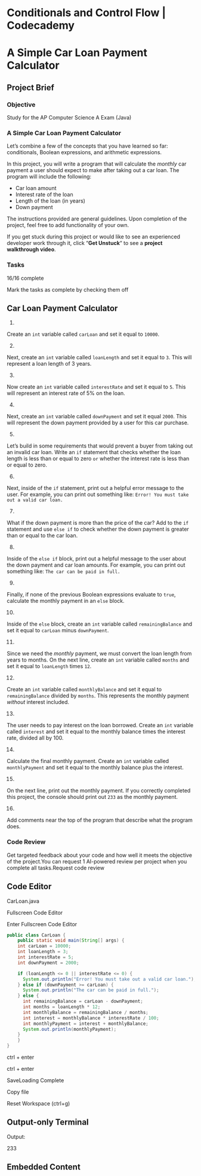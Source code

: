 # Conditionals and Control Flow | Codecademy

# A Simple Car Loan Payment Calculator

## Project Brief

### Objective

Study for the AP Computer Science A Exam (Java)

### A Simple Car Loan Payment Calculator

Let’s combine a few of the concepts that you have learned so far: conditionals, Boolean expressions, and arithmetic expressions.

In this project, you will write a program that will calculate the _monthly_ car payment a user should expect to make after taking out a car loan. The program will include the following:

-   Car loan amount
-   Interest rate of the loan
-   Length of the loan (in years)
-   Down payment

The instructions provided are general guidelines. Upon completion of the project, feel free to add functionality of your own.

If you get stuck during this project or would like to see an experienced developer work through it, click “**Get Unstuck**“ to see a **project walkthrough video**.

### Tasks

16/16 complete

Mark the tasks as complete by checking them off

## Car Loan Payment Calculator

1.

Create an `int` variable called `carLoan` and set it equal to `10000`.

2.

Next, create an `int` variable called `loanLength` and set it equal to `3`. This will represent a loan length of 3 years.

3.

Now create an `int` variable called `interestRate` and set it equal to `5`. This will represent an interest rate of 5% on the loan.

4.

Next, create an `int` variable called `downPayment` and set it equal `2000`. This will represent the down payment provided by a user for this car purchase.

5.

Let’s build in some requirements that would prevent a buyer from taking out an invalid car loan. Write an `if` statement that checks whether the loan length is less than or equal to zero `or` whether the interest rate is less than or equal to zero.

6.

Next, inside of the `if` statement, print out a helpful error message to the user. For example, you can print out something like: `Error! You must take out a valid car loan.`

7.

What if the down payment is more than the price of the car? Add to the `if` statement and use `else if` to check whether the down payment is greater than or equal to the car loan.

8.

Inside of the `else if` block, print out a helpful message to the user about the down payment and car loan amounts. For example, you can print out something like: `The car can be paid in full.`

9.

Finally, if none of the previous Boolean expressions evaluate to `true`, calculate the monthly payment in an `else` block.

10.

Inside of the `else` block, create an `int` variable called `remainingBalance` and set it equal to `carLoan` minus `downPayment`.

11.

Since we need the _monthly_ payment, we must convert the loan length from years to months. On the next line, create an `int` variable called `months` and set it equal to `loanLength` times `12`.

12.

Create an `int` variable called `monthlyBalance` and set it equal to `remainingBalance` divided by `months`. This represents the monthly payment _without_ interest included.

13.

The user needs to pay interest on the loan borrowed. Create an `int` variable called `interest` and set it equal to the monthly balance times the interest rate, divided all by 100.

14.

Calculate the final monthly payment. Create an `int` variable called `monthlyPayment` and set it equal to the monthly balance plus the interest.

15.

On the next line, print out the monthly payment. If you correctly completed this project, the console should print out `233` as the monthly payment.

16.

Add comments near the top of the program that describe what the program does.

### Code Review

Get targeted feedback about your code and how well it meets the objective of the project.You can request 1 AI-powered review per project when you complete all tasks.Request code review

## Code Editor

CarLoan.java

Fullscreen Code Editor

Enter Fullscreen Code Editor

```java
public class CarLoan {
	public static void main(String[] args) {
    int carLoan = 10000;
    int loanLength = 3;
    int interestRate = 5;
    int downPayment = 2000;

    if (loanLength <= 0 || interestRate <= 0) {
      System.out.println("Error! You must take out a valid car loan.");
    } else if (downPayment >= carLoan) {
      System.out.println("The car can be paid in full.");
    } else {
      int remainingBalance = carLoan - downPayment;
      int months = loanLength * 12;
      int monthlyBalance = remainingBalance / months;
      int interest = monthlyBalance * interestRate / 100;
      int monthlyPayment = interest + monthlyBalance;
      System.out.println(monthlyPayment);
    }
	}
}
```

ctrl + enter

ctrl + enter

SaveLoading Complete

Copy file

Reset Workspace (ctrl+g)

## Output-only Terminal

Output:

233

## Embedded Content
